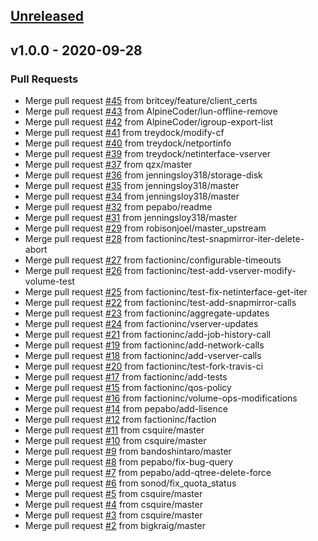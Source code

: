 <a name="unreleased"></a>
## [Unreleased]


<a name="v1.0.0"></a>
## v1.0.0 - 2020-09-28
### Pull Requests
- Merge pull request [#45](https://github.com/STNS/STNS/issues/45) from britcey/feature/client_certs
- Merge pull request [#43](https://github.com/STNS/STNS/issues/43) from AlpineCoder/lun-offline-remove
- Merge pull request [#42](https://github.com/STNS/STNS/issues/42) from AlpineCoder/igroup-export-list
- Merge pull request [#41](https://github.com/STNS/STNS/issues/41) from treydock/modify-cf
- Merge pull request [#40](https://github.com/STNS/STNS/issues/40) from treydock/netportinfo
- Merge pull request [#39](https://github.com/STNS/STNS/issues/39) from treydock/netinterface-vserver
- Merge pull request [#37](https://github.com/STNS/STNS/issues/37) from qzx/master
- Merge pull request [#36](https://github.com/STNS/STNS/issues/36) from jenningsloy318/storage-disk
- Merge pull request [#35](https://github.com/STNS/STNS/issues/35) from jenningsloy318/master
- Merge pull request [#34](https://github.com/STNS/STNS/issues/34) from jenningsloy318/master
- Merge pull request [#32](https://github.com/STNS/STNS/issues/32) from pepabo/readme
- Merge pull request [#31](https://github.com/STNS/STNS/issues/31) from jenningsloy318/master
- Merge pull request [#29](https://github.com/STNS/STNS/issues/29) from robisonjoel/master_upstream
- Merge pull request [#28](https://github.com/STNS/STNS/issues/28) from factioninc/test-snapmirror-iter-delete-abort
- Merge pull request [#27](https://github.com/STNS/STNS/issues/27) from factioninc/configurable-timeouts
- Merge pull request [#26](https://github.com/STNS/STNS/issues/26) from factioninc/test-add-vserver-modify-volume-test
- Merge pull request [#25](https://github.com/STNS/STNS/issues/25) from factioninc/test-fix-netinterface-get-iter
- Merge pull request [#22](https://github.com/STNS/STNS/issues/22) from factioninc/test-add-snapmirror-calls
- Merge pull request [#23](https://github.com/STNS/STNS/issues/23) from factioninc/aggregate-updates
- Merge pull request [#24](https://github.com/STNS/STNS/issues/24) from factioninc/vserver-updates
- Merge pull request [#21](https://github.com/STNS/STNS/issues/21) from factioninc/add-job-history-call
- Merge pull request [#19](https://github.com/STNS/STNS/issues/19) from factioninc/add-network-calls
- Merge pull request [#18](https://github.com/STNS/STNS/issues/18) from factioninc/add-vserver-calls
- Merge pull request [#20](https://github.com/STNS/STNS/issues/20) from factioninc/test-fork-travis-ci
- Merge pull request [#17](https://github.com/STNS/STNS/issues/17) from factioninc/add-tests
- Merge pull request [#15](https://github.com/STNS/STNS/issues/15) from factioninc/qos-policy
- Merge pull request [#16](https://github.com/STNS/STNS/issues/16) from factioninc/volume-ops-modifications
- Merge pull request [#14](https://github.com/STNS/STNS/issues/14) from pepabo/add-lisence
- Merge pull request [#12](https://github.com/STNS/STNS/issues/12) from factioninc/faction
- Merge pull request [#11](https://github.com/STNS/STNS/issues/11) from csquire/master
- Merge pull request [#10](https://github.com/STNS/STNS/issues/10) from csquire/master
- Merge pull request [#9](https://github.com/STNS/STNS/issues/9) from bandoshintaro/master
- Merge pull request [#8](https://github.com/STNS/STNS/issues/8) from pepabo/fix-bug-query
- Merge pull request [#7](https://github.com/STNS/STNS/issues/7) from pepabo/add-qtree-delete-force
- Merge pull request [#6](https://github.com/STNS/STNS/issues/6) from sonod/fix_quota_status
- Merge pull request [#5](https://github.com/STNS/STNS/issues/5) from csquire/master
- Merge pull request [#4](https://github.com/STNS/STNS/issues/4) from csquire/master
- Merge pull request [#3](https://github.com/STNS/STNS/issues/3) from csquire/master
- Merge pull request [#2](https://github.com/STNS/STNS/issues/2) from bigkraig/master


[Unreleased]: https://github.com/STNS/STNS/compare/v1.0.0...HEAD
